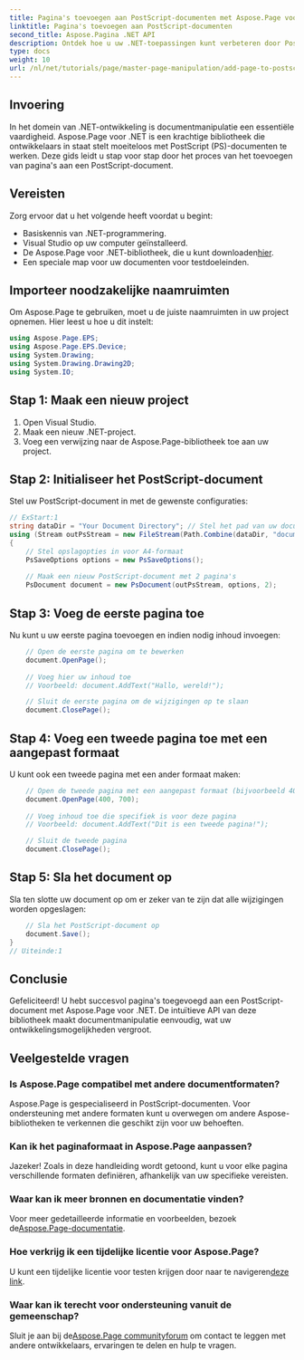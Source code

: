 ```yaml
---
title: Pagina's toevoegen aan PostScript-documenten met Aspose.Page voor .NET
linktitle: Pagina's toevoegen aan PostScript-documenten
second_title: Aspose.Pagina .NET API
description: Ontdek hoe u uw .NET-toepassingen kunt verbeteren door PostScript-documenten te manipuleren met Aspose.Page. Deze stapsgewijze handleiding biedt duidelijke instructies voor het initialiseren van een document.
type: docs
weight: 10
url: /nl/net/tutorials/page/master-page-manipulation/add-page-to-postscript-document/
---
```

## Invoering

In het domein van .NET-ontwikkeling is documentmanipulatie een essentiële vaardigheid. Aspose.Page voor .NET is een krachtige bibliotheek die ontwikkelaars in staat stelt moeiteloos met PostScript (PS)-documenten te werken. Deze gids leidt u stap voor stap door het proces van het toevoegen van pagina's aan een PostScript-document.

## Vereisten

Zorg ervoor dat u het volgende heeft voordat u begint:

- Basiskennis van .NET-programmering.
- Visual Studio op uw computer geïnstalleerd.
-  De Aspose.Page voor .NET-bibliotheek, die u kunt downloaden[hier](https://releases.aspose.com/page/net/).
- Een speciale map voor uw documenten voor testdoeleinden.

## Importeer noodzakelijke naamruimten

Om Aspose.Page te gebruiken, moet u de juiste naamruimten in uw project opnemen. Hier leest u hoe u dit instelt:

```csharp
using Aspose.Page.EPS;
using Aspose.Page.EPS.Device;
using System.Drawing;
using System.Drawing.Drawing2D;
using System.IO;
```

## Stap 1: Maak een nieuw project

1. Open Visual Studio.
2. Maak een nieuw .NET-project.
3. Voeg een verwijzing naar de Aspose.Page-bibliotheek toe aan uw project.

## Stap 2: Initialiseer het PostScript-document

Stel uw PostScript-document in met de gewenste configuraties:

```csharp
// ExStart:1
string dataDir = "Your Document Directory"; // Stel het pad van uw documentdirectory in
using (Stream outPsStream = new FileStream(Path.Combine(dataDir, "document1.ps"), FileMode.Create))
{
    // Stel opslagopties in voor A4-formaat
    PsSaveOptions options = new PsSaveOptions();
    
    // Maak een nieuw PostScript-document met 2 pagina's
    PsDocument document = new PsDocument(outPsStream, options, 2);
```

## Stap 3: Voeg de eerste pagina toe

Nu kunt u uw eerste pagina toevoegen en indien nodig inhoud invoegen:

```csharp
    // Open de eerste pagina om te bewerken
    document.OpenPage();
    
    // Voeg hier uw inhoud toe
    // Voorbeeld: document.AddText("Hallo, wereld!");

    // Sluit de eerste pagina om de wijzigingen op te slaan
    document.ClosePage();
```

## Stap 4: Voeg een tweede pagina toe met een aangepast formaat

U kunt ook een tweede pagina met een ander formaat maken:

```csharp
    // Open de tweede pagina met een aangepast formaat (bijvoorbeeld 400 x 700)
    document.OpenPage(400, 700);
    
    // Voeg inhoud toe die specifiek is voor deze pagina
    // Voorbeeld: document.AddText("Dit is een tweede pagina!");

    // Sluit de tweede pagina
    document.ClosePage();
```

## Stap 5: Sla het document op

Sla ten slotte uw document op om er zeker van te zijn dat alle wijzigingen worden opgeslagen:

```csharp
    // Sla het PostScript-document op
    document.Save();
}
// Uiteinde:1
```

## Conclusie

Gefeliciteerd! U hebt succesvol pagina's toegevoegd aan een PostScript-document met Aspose.Page voor .NET. De intuïtieve API van deze bibliotheek maakt documentmanipulatie eenvoudig, wat uw ontwikkelingsmogelijkheden vergroot.

## Veelgestelde vragen

### Is Aspose.Page compatibel met andere documentformaten?  
Aspose.Page is gespecialiseerd in PostScript-documenten. Voor ondersteuning met andere formaten kunt u overwegen om andere Aspose-bibliotheken te verkennen die geschikt zijn voor uw behoeften.

### Kan ik het paginaformaat in Aspose.Page aanpassen?  
Jazeker! Zoals in deze handleiding wordt getoond, kunt u voor elke pagina verschillende formaten definiëren, afhankelijk van uw specifieke vereisten.

### Waar kan ik meer bronnen en documentatie vinden?  
 Voor meer gedetailleerde informatie en voorbeelden, bezoek de[Aspose.Page-documentatie](https://reference.aspose.com/page/net/).

### Hoe verkrijg ik een tijdelijke licentie voor Aspose.Page?  
 U kunt een tijdelijke licentie voor testen krijgen door naar te navigeren[deze link](https://purchase.conholdate.com/temporary-license/).

### Waar kan ik terecht voor ondersteuning vanuit de gemeenschap?  
 Sluit je aan bij de[Aspose.Page communityforum](https://forum.aspose.com/c/page/39) om contact te leggen met andere ontwikkelaars, ervaringen te delen en hulp te vragen.